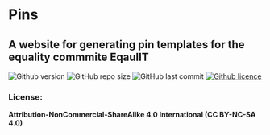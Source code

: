 # Pins

## A website for generating pin templates for the equality commmite EqaulIT

![Github version](https://img.shields.io/badge/version-0.1.1-darkblue?style=flat-square)
![GitHub repo size](https://img.shields.io/github/repo-size/erikpersson0884/pins?color=blue&style=flat-square)
![GitHub last commit](https://img.shields.io/github/last-commit/erikpersson0884/pins?color=darkgreen&style=flat-square)
<a href="https://creativecommons.org/licenses/by-nc-sa/4.0/">
![Github licence](https://img.shields.io/badge/licence-CC_BY_NC_SA_4.0-blueviolet?style=flat-square)
</a>

### License:

**Attribution-NonCommercial-ShareAlike 4.0 International (CC BY-NC-SA 4.0)**
